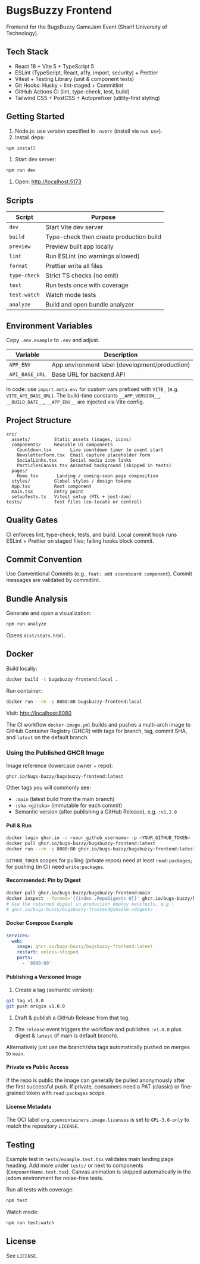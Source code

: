 # BugsBuzzy Frontend

Frontend for the BugsBuzzy GameJam Event (Sharif University of Technology).

## Tech Stack

- React 18 + Vite 5 + TypeScript 5
- ESLint (TypeScript, React, a11y, import, security) + Prettier
- Vitest + Testing Library (unit & component tests)
- Git Hooks: Husky + lint-staged + Commitlint
- GitHub Actions CI (lint, type-check, test, build)
- Tailwind CSS + PostCSS + Autoprefixer (utility-first styling)

## Getting Started

1. Node.js: use version specified in `.nvmrc` (install via `nvm use`).
1. Install deps:

```bash
npm install
```

1. Start dev server:

```bash
npm run dev
```

1. Open: <http://localhost:5173>

## Scripts

| Script       | Purpose                                 |
| ------------ | --------------------------------------- |
| `dev`        | Start Vite dev server                   |
| `build`      | Type-check then create production build |
| `preview`    | Preview built app locally               |
| `lint`       | Run ESLint (no warnings allowed)        |
| `format`     | Prettier write all files                |
| `type-check` | Strict TS checks (no emit)              |
| `test`       | Run tests once with coverage            |
| `test:watch` | Watch mode tests                        |
| `analyze`    | Build and open bundle analyzer          |

## Environment Variables

Copy `.env.example` to `.env` and adjust.

| Variable       | Description                                    |
| -------------- | ---------------------------------------------- |
| `APP_ENV`      | App environment label (development/production) |
| `API_BASE_URL` | Base URL for backend API                       |

In code: use `import.meta.env` for custom vars prefixed with `VITE_` (e.g. `VITE_API_BASE_URL`). The build-time constants `__APP_VERSION__`, `__BUILD_DATE__`, `__APP_ENV__` are injected via Vite config.

## Project Structure

```text
src/
  assets/         Static assets (images, icons)
  components/     Reusable UI components
    Countdown.tsx       Live countdown timer to event start
    NewsletterForm.tsx  Email capture placeholder form
    SocialLinks.tsx     Social media icon links
    ParticlesCanvas.tsx Animated background (skipped in tests)
  pages/
    Home.tsx       Landing / coming-soon page composition
  styles/         Global styles / design tokens
  App.tsx         Root component
  main.tsx        Entry point
  setupTests.ts   Vitest setup (RTL + jest-dom)
tests/            Test files (co-locate or central)
```

## Quality Gates

CI enforces lint, type-check, tests, and build. Local commit hook runs ESLint + Prettier on staged files; failing hooks block commit.

## Commit Convention

Use Conventional Commits (e.g., `feat: add scoreboard component`). Commit messages are validated by commitlint.

## Bundle Analysis

Generate and open a visualization:

```bash
npm run analyze
```

Opens `dist/stats.html`.

## Docker

Build locally:

```bash
docker build -t bugsbuzzy-frontend:local .
```

Run container:

```bash
docker run --rm -p 8080:80 bugsbuzzy-frontend:local
```

Visit: <http://localhost:8080>

The CI workflow `docker-image.yml` builds and pushes a multi-arch image to GitHub Container Registry (GHCR) with tags for branch, tag, commit SHA, and `latest` on the default branch.

### Using the Published GHCR Image

Image reference (lowercase owner + repo):

```text
ghcr.io/bugs-buzzy/bugsbuzzy-frontend:latest
```

Other tags you will commonly see:

- `:main` (latest build from the main branch)
- `:sha-<gitsha>` (immutable for each commit)
- Semantic version (after publishing a GitHub Release), e.g. `:v1.2.0`

#### Pull & Run

```bash
docker login ghcr.io -u <your_github_username> -p <YOUR_GITHUB_TOKEN>
docker pull ghcr.io/bugs-buzzy/bugsbuzzy-frontend:latest
docker run --rm -p 8080:80 ghcr.io/bugs-buzzy/bugsbuzzy-frontend:latest
```

`GITHUB_TOKEN` scopes for pulling (private repos) need at least `read:packages`; for pushing (in CI) need `write:packages`.

#### Recommended: Pin by Digest

```bash
docker pull ghcr.io/bugs-buzzy/bugsbuzzy-frontend:main
docker inspect --format='{{index .RepoDigests 0}}' ghcr.io/bugs-buzzy/bugsbuzzy-frontend:main
# Use the returned digest in production deploy manifests, e.g.:
# ghcr.io/bugs-buzzy/bugsbuzzy-frontend@sha256:<digest>
```

#### Docker Compose Example

```yaml
services:
  web:
    image: ghcr.io/bugs-buzzy/bugsbuzzy-frontend:latest
    restart: unless-stopped
    ports:
      - '8080:80'
```

#### Publishing a Versioned Image

1. Create a tag (semantic version):

```bash
git tag v1.0.0
git push origin v1.0.0
```

1. Draft & publish a GitHub Release from that tag.

1. The `release` event triggers the workflow and publishes `:v1.0.0` plus digest & `latest` (if main is default branch).

Alternatively just use the branch/sha tags automatically pushed on merges to `main`.

#### Private vs Public Access

If the repo is public the image can generally be pulled anonymously after the first successful push. If private, consumers need a PAT (classic) or fine-grained token with `read:packages` scope.

#### License Metadata

The OCI label `org.opencontainers.image.licenses` is set to `GPL-3.0-only` to match the repository `LICENSE`.

## Testing

Example test in `tests/example.test.tsx` validates main landing page heading. Add more under `tests/` or next to components (`ComponentName.test.tsx`). Canvas animation is skipped automatically in the jsdom environment for noise-free tests.

Run all tests with coverage:

```bash
npm test
```

Watch mode:

```bash
npm run test:watch
```

## License

See `LICENSE`.

